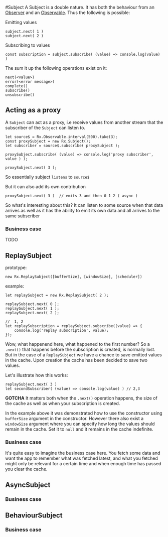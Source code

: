 #Subject 
A Subject is a double nature. It has both the behaviour from an [Observer](/observer.md) and an [Observable](/observable-anatomy.md). Thus the following is possible:

Emitting values

```
subject.next( 1 )
subject.next( 2 ) 
```

Subscribing to values

```
const subscription = subject.subscribe( (value) => console.log(value) )
```
The sum it up the following operations exist on it:

```
next(<value>)
error(<error message>)
complete()
subscribe()
unsubscribe()
```

## Acting as a proxy
A `Subject` can act as a proxy, i.e receive values from another stream that the subscriber of the `Subject` can listen to.

```
let source$ = Rx.Observable.interval(500).take(3);
const proxySubject = new Rx.Subject();
let subscriber = source$.subscribe( proxySubject );

proxySubject.subscribe( (value) => console.log('proxy subscriber', value ) );

proxySubject.next( 3 );
```

So essentially subject `listens` to `source$`

But it can also add its own contribution

```
proxySubject.next( 3 )  // emits 3 and then 0 1 2 ( async )

```
So what's interesting about this?  It can listen to some source when that data arrives as well as it has the ability to emit its own data and all arrives to the same subscriber

### Business case
TODO

## ReplaySubject

prototype:
```
new Rx.ReplaySubject([bufferSize], [windowSize], [scheduler])
```

example:
```
let replaySubject = new Rx.ReplaySubject( 2 );

replaySubject.next( 0 );
replaySubject.next( 1 );
replaySubject.next( 2 );

//  1, 2
let replaySubscription = replaySubject.subscribe((value) => {
    console.log('replay subscription', value);
});

```

Wow, what happenend here, what happened to the first number?
So a `.next()` that happens before the subscription is created, is normally lost. But in the case of a `ReplaySubject` we have a chance to save emitted values in the cache. Upon creation the cache has been decided to save two values.

Let's illustrate how this works:
```
replaySubject.next( 3 )
let secondSubscriber( (value) => console.log(value) ) // 2,3

```
**GOTCHA**
It matters both when the `.next()` operation happens, the size of the cache as well as when your subscription is created.

In the example above it was demonstrated how to use the constructor using `bufferSize` argument in the constructor. However there also exist a `windowSize` argument where you can specify how long the values should remain in the cache. Set it to `null` and it remains in the cache indefinite.

### Business case

It's quite easy to imagine the business case here. You fetch some data and want the app to remember what was fetched latest, and what you fetched might only be relevant for a certain time and when enough time has passed you clear the cache.

## AsyncSubject

### Business case
## BehaviourSubject
### Business case




